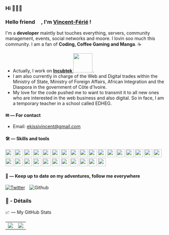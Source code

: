 ### Hi 🙋🏾‍♂️


### Hello friend <img src="https://github.com/thomasbnt/thomasbnt/raw/me/assets/hi.gif" width="15px">, I'm [Vincent-Férié](https://www.linkedin.com/in/vincent-ferie-ekissi-ekissi/) !

I'm a **developer** maintly but touches everything, servers, community management, events, social networks and moore. I lovin soo much this community. I am a fan of **Coding, Coffee Gaming and Manga**. ☕

- Actually, I work on **[Incubtek <img src="#" width="60px">](#)**.
- I am also currently in charge of the Web and Digital trades within the Ministry of State, Ministry of Foreign Affairs, African Integration and the Diaspora in the government of Côte d'Ivoire.
- My love for the code pushed me to want to transmit it to all new ones who are interested in the web business and also digital. So in face, I am a temporary teacher in a school called EDHEG.

#### ✉ — For contact

- Email: ekissivincent@gmail.com

#### 🛠 — Skills and tools

<div>
<img src="https://cdn.jsdelivr.net/gh/devicons/devicon/icons/html5/html5-original-wordmark.svg"  height="25" />       
<img src="https://cdn.jsdelivr.net/gh/devicons/devicon/icons/css3/css3-original-wordmark.svg" height="25" />
<img src="https://cdn.jsdelivr.net/gh/devicons/devicon/icons/sass/sass-original.svg" height="25" />
<img src="https://cdn.jsdelivr.net/gh/devicons/devicon/icons/bootstrap/bootstrap-original.svg" height="25" />
<img src="https://cdn.jsdelivr.net/gh/devicons/devicon/icons/javascript/javascript-original.svg" height="25" />
<img src="https://cdn.jsdelivr.net/gh/devicons/devicon/icons/nodejs/nodejs-original-wordmark.svg" height="25" />
<img src="https://cdn.jsdelivr.net/gh/devicons/devicon/icons/apache/apache-original-wordmark.svg" height="25" />
<img src="https://cdn.jsdelivr.net/gh/devicons/devicon/icons/linux/linux-original.svg" height="25" />
<img src="https://cdn.jsdelivr.net/gh/devicons/devicon/icons/xd/xd-plain.svg" height="25" />
<img src="https://cdn.jsdelivr.net/gh/devicons/devicon/icons/figma/figma-original.svg" height="25" />
<img src="https://cdn.jsdelivr.net/gh/devicons/devicon/icons/php/php-original.svg" height="25" />
<img src="https://cdn.jsdelivr.net/gh/devicons/devicon/icons/phpstorm/phpstorm-original-wordmark.svg" height="25" />
<img src="https://cdn.jsdelivr.net/gh/devicons/devicon/icons/intellij/intellij-original-wordmark.svg" height="25" />
<img src="https://cdn.jsdelivr.net/gh/devicons/devicon/icons/visualstudio/visualstudio-plain.svg" height="25" />
<img src="https://cdn.jsdelivr.net/gh/devicons/devicon/icons/laravel/laravel-plain-wordmark.svg" height="25" />
<img src="https://cdn.jsdelivr.net/gh/devicons/devicon/icons/symfony/symfony-original-wordmark.svg" height="25" />
<img src="https://cdn.jsdelivr.net/gh/devicons/devicon/icons/codeigniter/codeigniter-plain-wordmark.svg" height="25" />
<img src="https://cdn.jsdelivr.net/gh/devicons/devicon/icons/wordpress/wordpress-original.svg" height="25" />
<img src="https://cdn.jsdelivr.net/gh/devicons/devicon/icons/heroku/heroku-original-wordmark.svg" height="25" />
<img src="https://cdn.jsdelivr.net/gh/devicons/devicon/icons/github/github-original-wordmark.svg" height="25" />
<img src="https://cdn.jsdelivr.net/gh/devicons/devicon/icons/github/github-original-wordmark.svg" height="25" />
<img src="https://cdn.jsdelivr.net/gh/devicons/devicon/icons/git/git-original-wordmark.svg" height="25" />
<img src="https://cdn.jsdelivr.net/gh/devicons/devicon/icons/flutter/flutter-original.svg" height="25" />
<img src="https://cdn.jsdelivr.net/gh/devicons/devicon/icons/docker/docker-original-wordmark.svg" height="25" />
<img src="https://cdn.jsdelivr.net/gh/devicons/devicon/icons/jenkins/jenkins-original.svg" height="25" />
<img src="https://cdn.jsdelivr.net/gh/devicons/devicon/icons/mysql/mysql-original-wordmark.svg" height="25" />
<img src="https://cdn.jsdelivr.net/gh/devicons/devicon/icons/postgresql/postgresql-original-wordmark.svg" height="25" />
<img src="https://cdn.jsdelivr.net/gh/devicons/devicon/icons/microsoftsqlserver/microsoftsqlserver-plain-wordmark.svg" height="25" />

  
  #### 🍃 — Keep up to date on my adventures, follow me everywhere

[![Twitter](https://img.shields.io/twitter/follow/20100_CurTis?label=Follow%20me&style=social)](https://twitter.com/20100_CurTis) 
<span style="margin-right:10px"></span>
![Github](https://img.shields.io/github/followers/arshey?style=social)
          
          
 ### 🧰 - Détails
<summary>📈 — My GitHub Stats</summary>
<table>
  <tr>
    <td align="center">
      <img src="https://github-readme-stats.vercel.app/api?username=arshey"/>
    </td>
    <td align="center">
      <img src="https://github-readme-stats.vercel.app/api/top-langs/?username=arshey&layout=compact&hide_border=true"/>
    </td>
  </tr>
</table>
</details>

          
          
          

          
          
          

</div>
